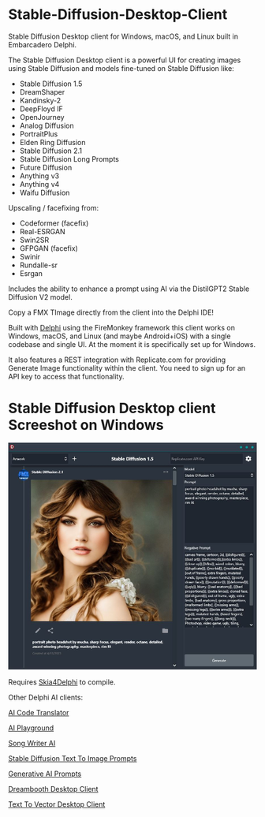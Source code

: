 # Stable-Diffusion-Desktop-Client
Stable Diffusion Desktop client for Windows, macOS, and Linux built in Embarcadero Delphi.

The Stable Diffusion Desktop client is a powerful UI for creating images using Stable Diffusion and models fine-tuned on Stable Diffusion like:

* Stable Diffusion 1.5
* DreamShaper
* Kandinsky-2
* DeepFloyd IF
* OpenJourney
* Analog Diffusion
* PortraitPlus
* Elden Ring Diffusion
* Stable Diffusion 2.1
* Stable Diffusion Long Prompts
* Future Diffusion
* Anything v3
* Anything v4
* Waifu Diffusion

Upscaling / facefixing from:

* Codeformer (facefix)
* Real-ESRGAN
* Swin2SR
* GFPGAN (facefix)
* Swinir
* Rundalle-sr
* Esrgan

Includes the ability to enhance a prompt using AI via the DistilGPT2 Stable Diffusion V2 model.

Copy a FMX TImage directly from the client into the Delphi IDE!

Built with [Delphi](https://www.embarcadero.com/products/delphi/) using the FireMonkey framework this client works on Windows, macOS, and Linux (and maybe Android+iOS) with a single codebase and single UI. At the moment it is specifically set up for Windows.

It also features a REST integration with Replicate.com for providing Generate Image functionality within the client. You need to sign up for an API key to access that functionality.

# Stable Diffusion Desktop client Screeshot on Windows
![Stable Diffusion Desktop client on Windows](/screenshot.jpg)

Requires [Skia4Delphi](https://github.com/skia4delphi/skia4delphi) to compile.

Other Delphi AI clients:

[AI Code Translator](https://github.com/FMXExpress/AI-Code-Translator)

[AI Playground](https://github.com/FMXExpress/AI-Playground-DesktopClient)

[Song Writer AI](https://github.com/FMXExpress/Song-Writer-AI)

[Stable Diffusion Text To Image Prompts](https://github.com/FMXExpress/Stable-Diffusion-Text-To-Image-Prompts)

[Generative AI Prompts](https://github.com/FMXExpress/Generative-AI-Prompts)

[Dreambooth Desktop Client](https://github.com/FMXExpress/DreamBooth-Desktop-Client)

[Text To Vector Desktop Client](https://github.com/FMXExpress/Text-To-Vector-Desktop-Client)
